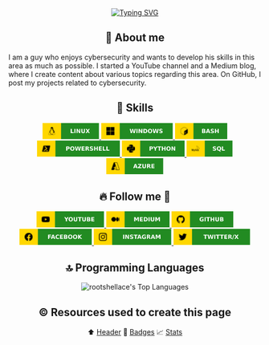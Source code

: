 <!-- Header section -->
<div align="center">
<a href="https://git.io/typing-svg"><img src="https://readme-typing-svg.herokuapp.com?font=Tilt+Neon&size=40&pause=1000&color=228B22&center=true&vCenter=true&multiline=true&random=false&width=850&height=150&lines=user%40server%3A~%23_+whoami;rootshellace" alt="Typing SVG" /></a>
</div>

<!-- About me section -->
<h2 align="center"> 📌 About me </h2>

<p>I am a guy who enjoys cybersecurity and wants to develop his skills in this area as much as possible. I started a YouTube channel and a Medium blog, where I create content about various topics regarding this area. On GitHub, I post my projects related to cybersecurity.</p>

<!-- Technologies & Tools section -->
<h2 align="center"> 🔧 Skills </h2>

<div align="center">
<a href="https://github.com/rootshellace">
    <img height="32" alt="Linux" src="img_tech/linux.svg" />
</a>
<a href="https://github.com/rootshellace">
    <img height="32" alt="Windows" src="img_tech/windows.svg" />
</a>
<a href="https://github.com/rootshellace">
    <img height="32" alt="Bash" src="img_tech/bash.svg" />
</a>
<a href="https://github.com/rootshellace">
    <img height="32" alt="Powershell" src="img_tech/powershell.svg" />
</a>
<a href="https://github.com/rootshellace">
    <img height="32" alt="Python" src="img_tech/python.svg" />
</a>
<a href="https://github.com/rootshellace">
    <img height="32" alt="SQL" src="img_tech/sql.svg" />
</a>
<a href="https://github.com/rootshellace">
    <img height="32" alt="Azure" src="img_tech/azure.svg" />
</a>
</div>

<!-- Follow me section -->
<h2 align="center"> 🔥 Follow me 🏃 </h2>

<div align="center">
<a href="https://www.youtube.com/@rootshellace">
    <img height="32" alt="YouTube" src="img_media/youtube.svg" />
</a>
<a href="https://medium.com/@rootshellace">
    <img height="32" alt="Medium" src="img_media/medium.svg" />
</a>
<a href="https://github.com/rootshellace">
    <img height="32" alt="GitHub" src="img_media/github.svg" />
</a>
<a href="https://www.facebook.com/rootshellace">
    <img height="32" alt="Facebook" src="img_media/facebook.svg" />
</a>
<a href="https://www.instagram.com/rootshellace">
    <img height="32" alt="Instagram" src="img_media/instagram.svg" />
</a>
<a href="https://twitter.com/rootshellace">
    <img height="32" alt="Twitter/X" src="img_media/twitter_x.svg" />
</a>
</div>

<!-- Top programming languages used section -->
<h2 align="center"> 🔝 Programming Languages </h2>

<div align="center">

![rootshellace's Top Languages](https://github-readme-stats.vercel.app/api/top-langs/?username=rootshellace&theme=gruvbox&show_icons=true&hide_border=true)

</div>

<!-- Resources section -->
<h2 align="center"> ©️ Resources used to create this page </h2>

<div align="center">

⬆️ <a href="https://readme-typing-svg.herokuapp.com/demo/">Header</a>
📛 <a href="https://shields.io/badges/static-badge">Badges</a>
📈 <a href="https://gh-stats-gen.vercel.app/">Stats</a>


</div>
